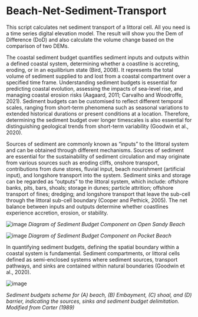 # Beach-Net-Sediment-Transport
This script calculates net sediment transport of a littoral cell. All you need is a time series digital elevation model. The result will show you the Dem of Difference (DoD) and also calculate the volume change based on the comparison of two DEMs. 

  The coastal sediment budget quantifies sediment inputs and outputs within a defined coastal system, determining whether a coastline is accreting, eroding, or in an equilibrium state (Bird, 2008). It represents the total volume of sediment supplied to and lost from a coastal compartment over a specified time frame. Understanding sediment budgets is essential for predicting coastal evolution, assessing the impacts of sea-level rise, and managing coastal erosion risks (Aagaard, 2011; Carvalho and Woodroffe, 2021). Sediment budgets can be customised to reflect different temporal scales, ranging from short-term phenomena such as seasonal variations to extended historical durations or present conditions at a location. Therefore, determining the sediment budget over longer timescales is also essential for distinguishing geological trends from short-term variability (Goodwin et al., 2020). 

  Sources of sediment are commonly known as “inputs” to the littoral system and can be obtained through different mechanisms. Sources of sediment are essential for the sustainability of sediment circulation and may originate from various sources such as eroding cliffs, onshore transport, contributions from dune stores, fluvial input, beach nourishment (artificial input), and longshore transport into the system. Sediment sinks and storage can be regarded as “outputs” to the littoral system, which include: offshore banks, pits, bars, shoals; storage in dunes; particle attrition; offshore transport of fines; dredging; and longshore transport that leave the sub-cell through the littoral sub-cell boundary (Cooper and Pethick, 2005).  The net balance between inputs and outputs determine whether coastlines experience accretion, erosion, or stability.
  
  ![image](https://github.com/user-attachments/assets/5947052d-db92-403f-95c9-1671252c8bb5) _Diagram of Sediment Budget Component on Open Sandy Beach_

![image](https://github.com/user-attachments/assets/4202b7ff-81f9-410a-a5bd-26dfd899026c) _Diagram of Sediment Budget Component on Pocket Beach_

In quantifying sediment budgets, defining the spatial boundary within a coastal system is fundamental. Sediment compartments, or littoral cells defined as semi-enclosed systems where sediment sources, transport pathways, and sinks are contained within natural boundaries (Goodwin et al., 2020). 

![image](https://github.com/user-attachments/assets/59e422b0-1f41-40c8-b8bf-ff5bd628e829) 

_Sediment budgets scheme for (A) beach, (B) Embayment, (C) shoal, and (D) barrier, indicating the sources, sinks and sediment budget delimitation.  Modified from Carter (1989)_


